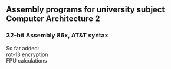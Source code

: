 ## Assembly programs for university subject Computer Architecture 2
### 32-bit Assembly 86x, AT&T syntax
So far added:  
   rot-13 encryption  
   FPU calculations  
